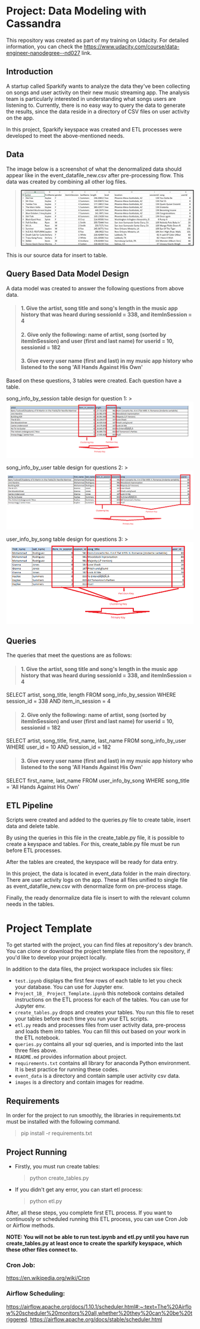 # Project: Data Modeling with Cassandra
This repository was created as part of my training on Udacity. For detailed information, you can check the https://www.udacity.com/course/data-engineer-nanodegree--nd027 link.

## Introduction
A startup called Sparkify wants to analyze the data they've been collecting on songs and user activity on their new music streaming app. The analysis team is particularly interested in understanding what songs users are listening to. Currently, there is no easy way to query the data to generate the results, since the data reside in a directory of CSV files on user activity on the app.

In this project, Sparkify keyspace was created and ETL processes were developed to meet the above-mentioned needs.

## Data 
The image below is a screenshot of what the denormalized data should appear like in the event_datafile_new.csv after pre-processing flow. This data was created by combining all other log files.
  > ![unified_data](images/image_event_datafile_new.jpg) 
  
This is our source data for insert to table.

## Query Based Data Model Design
A data model was created to answer the following questions from above data.

  > #### 1. Give the artist, song title and song's length in the music app history that was heard during  sessionId = 338, and itemInSession  = 4
  > #### 2. Give only the following: name of artist, song (sorted by itemInSession) and user (first and last name) for userid = 10, sessionid = 182
  > #### 3. Give every user name (first and last) in my music app history who listened to the song 'All Hands Against His Own'

Based on these questions, 3 tables were created. Each question have a table.

song_info_by_session table design for question 1:
	> ![song_info_by_session](images/music_app_history1.PNG)

song_info_by_user table design for questions 2:
	> ![song_info_by_user](images/music_app_history2.PNG)

user_info_by_song table design for questions 3:
	> ![user_info_by_song](images/music_app_history3.PNG)

## Queries
The queries that meet the questions are as follows:

  > #### 1. Give the artist, song title and song's length in the music app history that was heard during  sessionId = 338, and itemInSession  = 4
  SELECT artist, 
         song_title, 
         length 
    FROM song_info_by_session 
    WHERE session_id = 338 AND
          item_in_session = 4
  > #### 2. Give only the following: name of artist, song (sorted by itemInSession) and user (first and last name) for userid = 10, sessionid = 182
  SELECT artist, 
         song_title, 
         first_name, 
         last_name 
    FROM song_info_by_user 
    WHERE user_id = 10 AND 
          session_id = 182
  > #### 3. Give every user name (first and last) in my music app history who listened to the song 'All Hands Against His Own'
  SELECT first_name, 
         last_name 
    FROM user_info_by_song 
    WHERE song_title = 'All Hands Against His Own'

## ETL Pipeline
Scripts were created and added to the queries.py file to create table, insert data and delete table.

By using the queries in this file in the create_table.py file, it is possible to create a keyspace and tables. For this, create_table.py file must be run before ETL processes. 

After the tables are created, the keyspace will be ready for data entry. 

In this project, the data is located in event_data folder in the main directory. There are user activity logs on the app. These all files unified to single file as event_datafile_new.csv with denormalize form on pre-process stage. 

Finally, the ready denormalize data file is insert to with the relevant column needs in the tables.


# Project Template
To get started with the project, you can find files at repository's dev branch. You can clone or download the project template files from the repository, if you'd like to develop your project locally.

In addition to the data files, the project workspace includes six files:
  * `test.ipynb` displays the first few rows of each table to let you check your database. You can use for Jupyter env.
  * `Project_1B_ Project_Template.ipynb` this notebook contains detailed instructions on the ETL process for each of the tables. You can use for Jupyter env.
  * `create_tables.py` drops and creates your tables. You run this file to reset your tables before each time you run your ETL scripts.
  * `etl.py` reads and processes files from user activity data, pre-process and loads them into tables. You can fill this out based on your work in the ETL notebook.
  * `queries.py` contains all your sql queries, and is imported into the last three files above.
  * `README.md` provides information about project.
  * `requirements.txt` contains all library for anaconda Python environment. It is best practice for running these codes.
  * `event_data` is a directory and contain sample user activity csv data.
  * `images` is a directory and contain images for readme.

## Requirements
In order for the project to run smoothly, the libraries in requirements.txt must be installed with the following command.
  > pip install -r requirements.txt
  
## Project Running
* Firstly, you must run create tables:
  > python create_tables.py

* If you didn't get any error, you can start etl process:
  > python etl.py

After, all these steps, you complete first ETL process. If you want to continuosly or scheduled running this ETL process, you can use Cron Job or Airflow methods. 

**NOTE: You will not be able to run test.ipynb and etl.py until you have run create_tables.py at least once to create the sparkify keyspace, which these other files connect to.**


### Cron Job:
https://en.wikipedia.org/wiki/Cron

### Airflow Scheduling:
https://airflow.apache.org/docs/1.10.1/scheduler.html#:~:text=The%20Airflow%20scheduler%20monitors%20all,whether%20they%20can%20be%20triggered.
https://airflow.apache.org/docs/stable/scheduler.html

 

